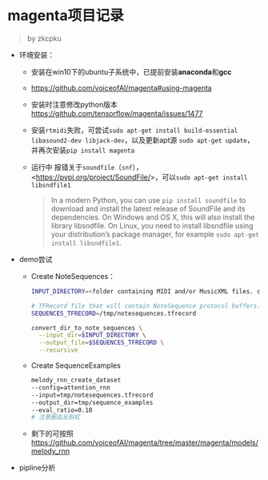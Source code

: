 # magenta项目记录

> by zkcpku

- 环境安装：

  - 安装在win10下的ubuntu子系统中，已提前安装**anaconda**和**gcc**

  - <https://github.com/voiceofAI/magenta#using-magenta>

  - 安装时注意修改python版本<https://github.com/tensorflow/magenta/issues/1477>

  - 安装`rtmidi`失败，可尝试`sudo apt-get install build-essential libasound2-dev libjack-dev`，以及更新apt源 `sudo apt-get update`，并再次安装`pip install magenta`

  - 运行中 报错关于`soundfile`（`snf`），<<https://pypi.org/project/SoundFile/>>，可以`sudo apt-get install libsndfile1`

    > In a modern Python, you can use `pip install soundfile` to download and install the latest release of SoundFile and its dependencies. On Windows and OS X, this will also install the library libsndfile. On Linux, you need to install libsndfile using your distribution’s package manager, for example `sudo apt-get install libsndfile1`.

- demo尝试

  - Create NoteSequences：

    ```bash
    INPUT_DIRECTORY=<folder containing MIDI and/or MusicXML files. can have child folders.>
    
    # TFRecord file that will contain NoteSequence protocol buffers.
    SEQUENCES_TFRECORD=/tmp/notesequences.tfrecord
    
    convert_dir_to_note_sequences \
      --input_dir=$INPUT_DIRECTORY \
      --output_file=$SEQUENCES_TFRECORD \
      --recursive
    ```

  - Create SequenceExamples

    ```bash
    melody_rnn_create_dataset 
    --config=attention_rnn
    --input=tmp/notesequences.tfrecord
    --output_dir=tmp/sequence_examples
    --eval_ratio=0.10
    # 注意删去反斜杠
    ```

  - 剩下的可按照<https://github.com/voiceofAI/magenta/tree/master/magenta/models/melody_rnn>

- pipline分析


